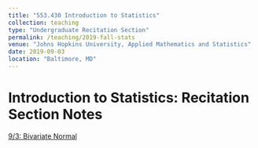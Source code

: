 ```yaml
---
title: "553.430 Introduction to Statistics"
collection: teaching
type: "Undergraduate Recitation Section"
permalink: /teaching/2019-fall-stats
venue: "Johns Hopkins University, Applied Mathematics and Statistics"
date: 2019-09-03
location: "Baltimore, MD"
---
```


Introduction to Statistics: Recitation Section Notes
======
[9/3: Bivariate Normal](/_teaching/1-Bivariate_Normal.md)
